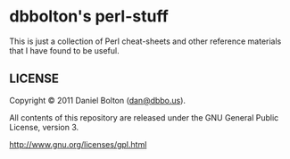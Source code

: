 # dbbolton's perl-stuff

This is just a collection of Perl cheat-sheets and other reference materials
that I have found to be useful.

## LICENSE

Copyright © 2011 Daniel Bolton (<dan@dbbo.us>).

All contents of this repository are released under the GNU General Public
License, version 3.

<http://www.gnu.org/licenses/gpl.html>

